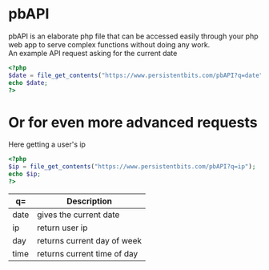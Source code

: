 # pbAPI
pbAPI is an elaborate php file that can be accessed easily through your php web app to serve complex functions without doing any work.<br>
An example API request asking for the current date
```php
<?php
$date = file_get_contents("https://www.persistentbits.com/pbAPI?q=date");
echo $date;
?>
```
#  Or for even more advanced requests
Here getting a user's ip
```php
<?php
$ip = file_get_contents("https://www.persistentbits.com/pbAPI?q=ip");
echo $ip;
?>
```

| q=| Description |
| --- | --- |
| date | gives the current date |
| ip| return user ip |
| day| returns current day of week |
| time| returns current time of day
